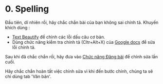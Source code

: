 # 0. Spelling

Đầu tiên, dĩ nhiên rồi, hãy chắc chắn bài của bạn không sai chính tả. Khuyến khích dùng :
- [Text Beautify](https://vnkings.com/text-beautify.html) để chỉnh các lỗi dấu câu cơ bản.
- Dùng chức năng kiểm tra chính tả (Cltr+Alt+X) của [Google docs](https://docs.google.com/document/u/0/) để sửa lỗi chính tả.

Sau khi đã chắc chắn rồi, hãy đưa vào [Chức năng Đăng bài](https://vnkings.com/quan-ly-bai-viet/dang-bai.html) để chỉnh sửa lần cuối.

Hãy chắc chắn hoàn tất việc chỉnh sửa vì khi đến bước chính, chúng ta sẽ chỉ dùng tab 'Văn bản'.
